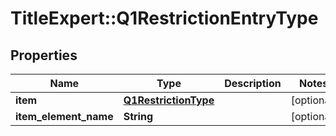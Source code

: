# TitleExpert::Q1RestrictionEntryType

## Properties
Name | Type | Description | Notes
------------ | ------------- | ------------- | -------------
**item** | [**Q1RestrictionType**](Q1RestrictionType.md) |  | [optional] 
**item_element_name** | **String** |  | [optional] 



